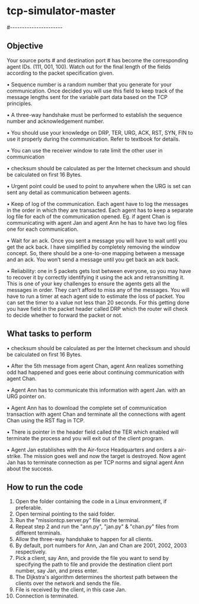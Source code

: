 # tcp-simulator-master
#----------------------

Objective
---------
Your source ports # and destination port # has become the corresponding agent IDs. (111, 001, 100). Watch out for the final length of the fields according to the packet specification given. 

  •	Sequence number is a random number that you generate for your communication. Once decided you will use this field to keep track of the message lengths sent for the variable part data based on the TCP principles. 

  •	A three-way handshake must be performed to establish the sequence number and acknowledgement number. 

  •	You should use your knowledge on DRP, TER, URG, ACK, RST, SYN, FIN to use it properly during the communication. Refer to textbook for details. 

  •	You can use the receiver window to rate limit the other user in communication 

  •	checksum should be calculated as per the Internet checksum and should be calculated on first 16 Bytes. 

  •	Urgent point could be used to point to anywhere when the URG is set can sent any detail as communication between agents. 

  •	Keep of log of the communication. Each agent have to log the messages in the order in which they are transacted. Each agent has to keep a separate log file for each of the communication opened. Eg. if agent Chan is communicating with agent Jan and agent Ann he has to have two log files one for each communication. 

  •	Wait for an ack. Once you sent a message you will have to wait until you get the ack back. I have simplified by completely removing the window concept. So, there should be a one-to-one mapping between a message and an ack. You won’t send a message until you get back an ack back. 

  •	Reliability: one in 5 packets gets lost between everyone, so you may have to recover it by correctly identifying it using the ack and retransmitting it. This is one of your key challenges to ensure the agents gets all the messages in order. They can’t afford to miss any of the messages. You will have to run a timer at each agent side to estimate the loss of packet. You can set the timer to a value not less than 20 seconds. For this getting done you have field in the packet header called DRP which the router will check to decide whether to forward the packet or not. 


What tasks to perform
---------------------
  • checksum should be calculated as per the Internet checksum and should be calculated on first 16 Bytes.

  • After the 5th message from agent Chan, agent Ann realizes something odd had happened and goes eerie about continuing communication with agent Chan.

  • Agent Ann has to communicate this information with agent Jan. with an URG pointer on.

  • Agent Ann has to download the complete set of communication transaction with agent Chan and terminate all the connections with agent Chan using the RST flag in TCP.

  • There is pointer in the header field called the TER which enabled will terminate the process and you will exit out of the client program.

  • Agent Jan establishes with the Air-force Headquarters and orders a air-strike. The mission goes well and now the target is destroyed. Now agent Jan has to terminate connection as per TCP norms and signal agent Ann about the success.


How to run the code
--------------------

1.	Open the folder containing the code in a Linux environment, if preferable.
2.	Open terminal pointing to the said folder. 
3.	Run the "missiontcp.server.py" file on the terminal.
4.	Repeat step 2 and run the "ann.py", "jan.py" & "chan.py" files from different terminals.
5.	Allow the three-way handshake to happen for all clients.
6.	By default, port numbers for Ann, Jan and Chan are 2001, 2002, 2003 respectively.
7.	Pick a client, say Ann, and provide the file you want to send by specifying the path to file and provide the destination client port number, say Jan, and press enter.
8.	The Dijkstra's algorithm determines the shortest path between the clients over the network and sends the file.
9.	File is received by the client, in this case Jan.
10.	Connection is terminated.



